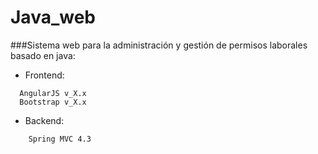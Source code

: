 # Java_web
###Sistema web para la administración y gestión de permisos laborales basado en java:

- Frontend:
```
  AngularJS v_X.x
  Bootstrap v_X.x
```
- Backend:
```
    Spring MVC 4.3
```
